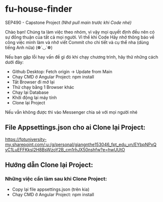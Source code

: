 # fu-house-finder
SEP490 - Capstone Project
_(Nhớ pull main trước khi Code nhé)_

Chào bạn! Chúng ta làm việc theo nhóm, vì vậy mọi quyết định đều nên có sự đồng thuận của tất cả mọi người. Vì thế khi Code Hãy nhớ thông báo về công việc mình làm và nhớ viết Commit cho chi tiết và cụ thể nha (dùng tiếng Anh nữa) (❁´◡`❁)

Nếu bạn gặp lỗi hay vấn đề gì đó khi chạy chương trình, hãy thử những cách dưới đây:
 - Github Desktop: Fetch origin -> Update from Main
 - Chạy CMD ở Angular Project: npm install
 - Tắt Browser đi mở lại
 - Thử chạy bằng 1 Browser khác
 - Chạy lại Database
 - Khởi động lại máy tính 
 - Clone lại Project

Nếu vẫn không được thì vào Messenger chia sẻ với mọi người nhé

## File Appsettings.json cho ai Clone lại Project:
https://fptuniversity-my.sharepoint.com/:u:/g/personal/giangnthe153046_fpt_edu_vn/EYbpNPxQyC1LuEFFKksI2H8BsWzoY2B_cm1rhJX50nshfw?e=hwUUtO

## Hướng dẫn Clone lại Project:
### Những việc cần làm sau khi Clone Project:
 - Copy lại file appsettings.json (trên kia)
 - Chạy CMD ở Angular Project: npm install
